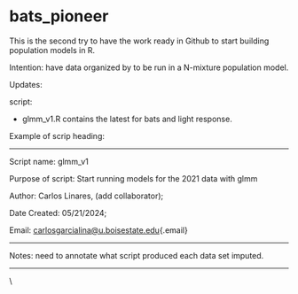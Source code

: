 # bats_pioneer

This is the second try to have the work ready in Github to start building population models in R.

Intention: have data organized by to be run in a N-mixture population model.

Updates:

script:

-   glmm_v1.R contains the latest for bats and light response.

Example of scrip heading:

---------------------------

Script name: glmm_v1

Purpose of script: Start running models for the 2021 data with glmm

Author: Carlos Linares, (add collaborator);

Date Created: 05/21/2024;

Email: [carlosgarcialina\@u.boisestate.edu](mailto:carlosgarcialina@u.boisestate.edu){.email}

--------------------------

Notes: need to annotate what script produced each data set imputed.

---------------------------

\
